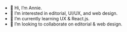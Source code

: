 - 👋 Hi, I’m Annie.
- 👀 I’m interested in editorial, UI/UX, and web design.
- 🌱 I’m currently learning UX & React.js.
- 💞️ I’m looking to collaborate on editorial & web design.

<!---
multipotentialite-aj/multipotentialite-aj is a ✨ special ✨ repository because its `README.md` (this file) appears on your GitHub profile.
You can click the Preview link to take a look at your changes.
--->
